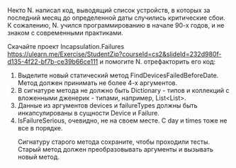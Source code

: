 Некто N. написал код, выводящий список устройств, в которых за последний месяц до определенной даты случились критические сбои.
 К сожалению, N. учился программированию в начале 90-х годов, и не знаком с современными практиками.

Скачайте проект Incapsulation.Failures https://ulearn.me/Exercise/StudentZip?courseId=cs2&slideId=232d980f-d135-4f22-bf7b-ce39b66ce111 
и помогите N. отрефакторить его код:

1. Выделите новый статический метод FindDevicesFailedBeforeDate. Метод должен принимать не более 4-х аргументов. 
2. В сигнатуре метода не должно быть Dictionary - типов и коллекций с вложенными дженерик - типами, например, List<List<object>>.
3. Данные из аргументов devices и failureTypes должны быть инкапсулированы в сущности Device и Failure.
5. IsFailureSerious, очевидно, не на своем месте. С day и times тоже не все в порядке.


Сигнатуру старого метода сохраните, чтобы проходили тесты. Старый метод должен преобразовывать аргументы и вызывать новый метод.
